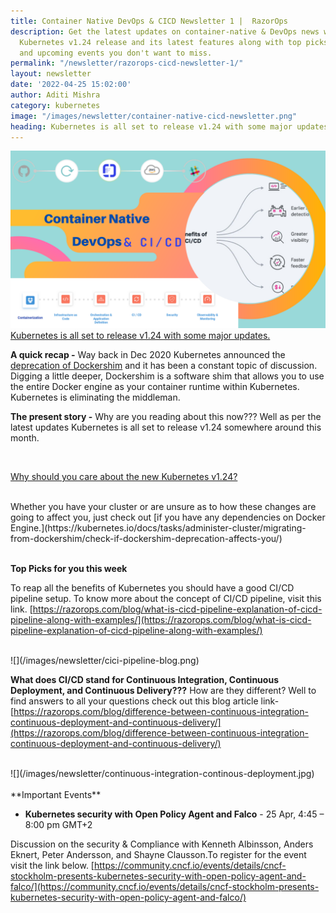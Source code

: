 ```yaml
---
title: Container Native DevOps & CICD Newsletter 1 |  RazorOps
description: Get the latest updates on container-native & DevOps news with the new
  Kubernetes v1.24 release and its latest features along with top picks for the week
  and upcoming events you don't want to miss.
permalink: "/newsletter/razorops-cicd-newsletter-1/"
layout: newsletter
date: '2022-04-25 15:02:00'
author: Aditi Mishra
category: kubernetes
image: "/images/newsletter/container-native-cicd-newsletter.png"
heading: Kubernetes is all set to release v1.24 with some major updates.
---
```


![](/images/newsletter/container-native-cicd-newsletter.png)
<br>
[Kubernetes is all set to release v1.24 with some major updates.](https://kubernetes.io/blog/2022/04/07/upcoming-changes-in-kubernetes-1-24/#api-removals-deprecations-and-other-changes-for-kubernetes-1-24)
<br>

**A quick recap -** Way back in Dec 2020 Kubernetes announced the [deprecation of Dockershim](https://kubernetes.io/blog/2020/12/02/dont-panic-kubernetes-and-docker/) and it has been a constant topic of discussion. Digging a little deeper, Dockershim is a software shim that allows you to use the entire Docker engine as your container runtime within Kubernetes. Kubernetes is eliminating the middleman. 

**The present story -** Why are you reading about this now??? Well as per the latest updates Kubernetes is all set to release v1.24 somewhere around this month. 

<br>

[Why should you care about the new Kubernetes v1.24?](https://kubernetes.io/docs/tasks/administer-cluster/migrating-from-dockershim/check-if-dockershim-deprecation-affects-you/)

<br>
Whether you have your cluster or are unsure as to how these changes are going to affect you, just check out [if you have any dependencies on Docker Engine.](https://kubernetes.io/docs/tasks/administer-cluster/migrating-from-dockershim/check-if-dockershim-deprecation-affects-you/)

<br>
<br>

**Top Picks for you this week**

To reap all the benefits of Kubernetes you should have a good CI/CD pipeline setup. To know more about the concept of CI/CD pipeline, visit this link.
[https://razorops.com/blog/what-is-cicd-pipeline-explanation-of-cicd-pipeline-along-with-examples/](https://razorops.com/blog/what-is-cicd-pipeline-explanation-of-cicd-pipeline-along-with-examples/)

<br>
![](/images/newsletter/cici-pipeline-blog.png)
<br>

**What does CI/CD stand for Continuous Integration, Continuous Deployment, and Continuous Delivery???**  How are they different? Well to find answers to all your questions check out this blog article link-
[https://razorops.com/blog/difference-between-continuous-integration-continuous-deployment-and-continuous-delivery/](https://razorops.com/blog/difference-between-continuous-integration-continuous-deployment-and-continuous-delivery/)

<br>
![](/images/newsletter/continuous-integration-continous-deployment.jpg)
<br>
<br>
**Important Events**

* **Kubernetes security with Open Policy Agent and Falco** - 25 Apr, 4:45 – 8:00 pm GMT+2


Discussion on the security & Compliance with Kenneth Albinsson, Anders Eknert, Peter Andersson, and Shayne Clausson.To register for the event visit the link below.
[https://community.cncf.io/events/details/cncf-stockholm-presents-kubernetes-security-with-open-policy-agent-and-falco/](https://community.cncf.io/events/details/cncf-stockholm-presents-kubernetes-security-with-open-policy-agent-and-falco/)

<br>
<br>
<br>
